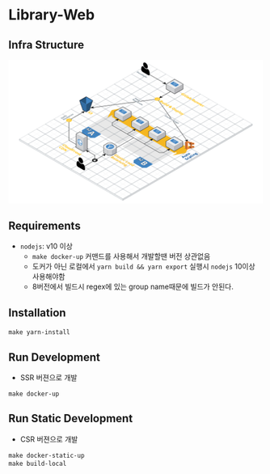 # Library-Web

## Infra Structure

![Infra](/docs/images/infra.png)

## Requirements

- `nodejs`: v10 이상
  - `make docker-up` 커맨드를 사용해서 개발할땐 버전 상관없음
  - 도커가 아닌 로컬에서 `yarn build && yarn export` 실행시 `nodejs` 10이상 사용해야함
  - 8버전에서 빌드시 regex에 있는 group name때문에 빌드가 안된다.

## Installation

```
make yarn-install
```

## Run Development

- SSR 버젼으로 개발

```
make docker-up
```

## Run Static Development

- CSR 버젼으로 개발

```
make docker-static-up
make build-local
```

